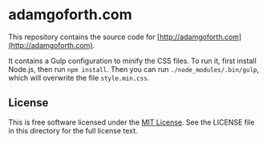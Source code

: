 adamgoforth.com
===============

This repository contains the source code for
[http://adamgoforth.com](http://adamgoforth.com).

It contains a Gulp configuration to minify the CSS files. To run it, first
install Node.js, then run `npm install`. Then you can run
`./node_modules/.bin/gulp`, which will overwrite the file `style.min.css`.

License
-------
This is free software licensed under the
[MIT License](http://opensource.org/licenses/MIT).  See the LICENSE file in
this directory for the full license text.
